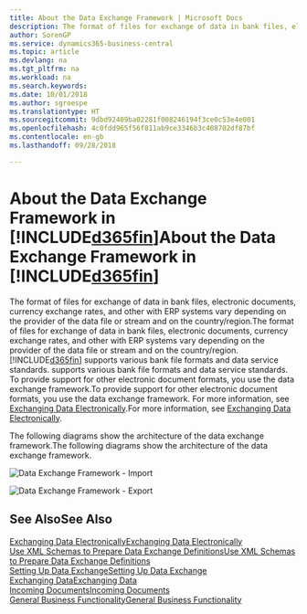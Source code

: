 ```yaml
---
title: About the Data Exchange Framework | Microsoft Docs
description: The format of files for exchange of data in bank files, electronic documents, currency exchange rates, and other with ERP systems vary depending on the provider of the data file or stream and on the country/region.
author: SorenGP
ms.service: dynamics365-business-central
ms.topic: article
ms.devlang: na
ms.tgt_pltfrm: na
ms.workload: na
ms.search.keywords: 
ms.date: 10/01/2018
ms.author: sgroespe
ms.translationtype: HT
ms.sourcegitcommit: 9dbd92409ba02281f008246194f3ce0c53e4e001
ms.openlocfilehash: 4c0fdd965f56f811ab9ce3346b3c408702df87bf
ms.contentlocale: en-gb
ms.lasthandoff: 09/28/2018

---
```

# <a name="about-the-data-exchange-framework-in-included365finincludesd365finmdmd"></a><span data-ttu-id="baf94-103">About the Data Exchange Framework in [!INCLUDE[d365fin](includes/d365fin_md.md)]</span><span class="sxs-lookup"><span data-stu-id="baf94-103">About the Data Exchange Framework in [!INCLUDE[d365fin](includes/d365fin_md.md)]</span></span>
<span data-ttu-id="baf94-104">The format of files for exchange of data in bank files, electronic documents, currency exchange rates, and other with ERP systems vary depending on the provider of the data file or stream and on the country/region.</span><span class="sxs-lookup"><span data-stu-id="baf94-104">The format of files for exchange of data in bank files, electronic documents, currency exchange rates, and other with ERP systems vary depending on the provider of the data file or stream and on the country/region.</span></span> [!INCLUDE[d365fin](includes/d365fin_md.md)] <span data-ttu-id="baf94-105">supports various bank file formats and data service standards.</span><span class="sxs-lookup"><span data-stu-id="baf94-105"> supports various bank file formats and data service standards.</span></span> <span data-ttu-id="baf94-106">To provide support for other electronic document formats, you use the data exchange framework.</span><span class="sxs-lookup"><span data-stu-id="baf94-106">To provide support for other electronic document formats, you use the data exchange framework.</span></span> <span data-ttu-id="baf94-107">For more information, see [Exchanging Data Electronically](across-data-exchange.md).</span><span class="sxs-lookup"><span data-stu-id="baf94-107">For more information, see [Exchanging Data Electronically](across-data-exchange.md).</span></span>    

 <span data-ttu-id="baf94-108">The following diagrams show the architecture of the data exchange framework.</span><span class="sxs-lookup"><span data-stu-id="baf94-108">The following diagrams show the architecture of the data exchange framework.</span></span>  

 ![Data Exchange Framework &#45; Import](media/across-data-exchange/dataexchangeframework_import.png)  

 ![Data Exchange Framework &#45; Export](media/across-data-exchange/dataexchangeframework_export.png)  

## <a name="see-also"></a><span data-ttu-id="baf94-111">See Also</span><span class="sxs-lookup"><span data-stu-id="baf94-111">See Also</span></span>  
[<span data-ttu-id="baf94-112">Exchanging Data Electronically</span><span class="sxs-lookup"><span data-stu-id="baf94-112">Exchanging Data Electronically</span></span>](across-data-exchange.md)  
[<span data-ttu-id="baf94-113">Use XML Schemas to Prepare Data Exchange Definitions</span><span class="sxs-lookup"><span data-stu-id="baf94-113">Use XML Schemas to Prepare Data Exchange Definitions</span></span>](across-how-to-use-xml-schemas-to-prepare-data-exchange-definitions.md)  
[<span data-ttu-id="baf94-114">Setting Up Data Exchange</span><span class="sxs-lookup"><span data-stu-id="baf94-114">Setting Up Data Exchange</span></span>](across-set-up-data-exchange.md)  
[<span data-ttu-id="baf94-115">Exchanging Data</span><span class="sxs-lookup"><span data-stu-id="baf94-115">Exchanging Data</span></span>](across-exchange-data.md)  
[<span data-ttu-id="baf94-116">Incoming Documents</span><span class="sxs-lookup"><span data-stu-id="baf94-116">Incoming Documents</span></span>](across-income-documents.md)  
[<span data-ttu-id="baf94-117">General Business Functionality</span><span class="sxs-lookup"><span data-stu-id="baf94-117">General Business Functionality</span></span>](ui-across-business-areas.md)  

